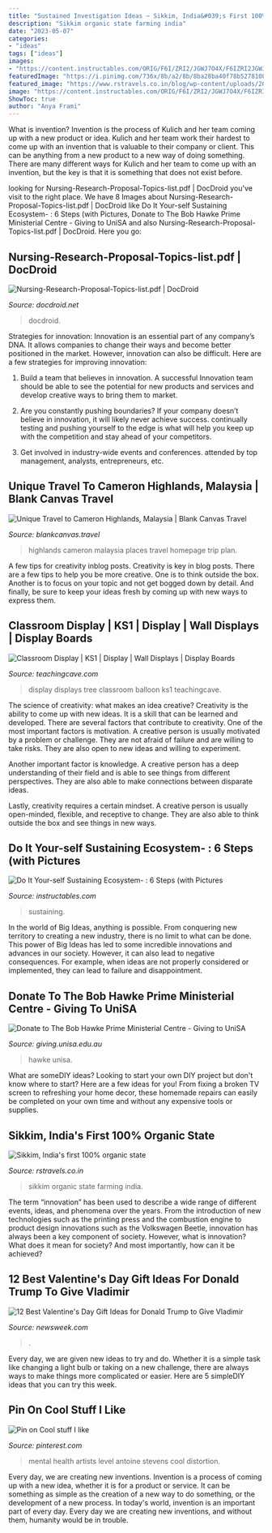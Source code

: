 ```yaml
---
title: "Sustained Investigation Ideas ~ Sikkim, India&#039;s First 100% Organic State"
description: "Sikkim organic state farming india"
date: "2023-05-07"
categories:
- "ideas"
tags: ["ideas"]
images:
- "https://content.instructables.com/ORIG/F6I/ZRI2/JGWJ7O4X/F6IZRI2JGWJ7O4X.jpg?frame=1"
featuredImage: "https://i.pinimg.com/736x/8b/a2/8b/8ba28ba40f78b52781005eb74ac9911f.jpg"
featured_image: "https://www.rstravels.co.in/blog/wp-content/uploads/2017/12/sikkim-organic-farming.png"
image: "https://content.instructables.com/ORIG/F6I/ZRI2/JGWJ7O4X/F6IZRI2JGWJ7O4X.jpg?frame=1"
ShowToc: true
author: "Anya Frami"
---
```



What is invention?
Invention is the process of Kulich and her team coming up with a new product or idea. Kulich and her team work their hardest to come up with an invention that is valuable to their company or client. This can be anything from a new product to a new way of doing something. There are many different ways for Kulich and her team to come up with an invention, but the key is that it is something that does not exist before.

	

		
looking for Nursing-Research-Proposal-Topics-list.pdf | DocDroid you've visit to the right place. We have 8 Images about Nursing-Research-Proposal-Topics-list.pdf | DocDroid like Do It Your-self Sustaining Ecosystem- : 6 Steps (with Pictures, Donate to The Bob Hawke Prime Ministerial Centre - Giving to UniSA and also Nursing-Research-Proposal-Topics-list.pdf | DocDroid. Here you go:
		
    
## Nursing-Research-Proposal-Topics-list.pdf | DocDroid

<img loading=lazy src="https://www.docdroid.net/thumbnail/W4FH6C3/1500,1500/nursing-research-proposal-topics-list-pdf.jpg" onerror="this.onerror=null;this.src='https://tse4.mm.bing.net/th?id=OIP.Sk2ujtC3Llv599Sl88Ez2QHaHa&amp;pid=15.1';" alt="Nursing-Research-Proposal-Topics-list.pdf | DocDroid">

_Source: docdroid.net_

>docdroid. 

	

Strategies for innovation:
Innovation is an essential part of any company’s DNA. It allows companies to change their ways and become better positioned in the market. However, innovation can also be difficult. Here are a few strategies for improving innovation:
1. Build a team that believes in innovation. A successful Innovation team should be able to see the potential for new products and services and develop creative ways to bring them to market.

2. Are you constantly pushing boundaries? If your company doesn’t believe in innovation, it will likely never achieve success. continually testing and pushing yourself to the edge is what will help you keep up with the competition and stay ahead of your competitors.

3. Get involved in industry-wide events and conferences. attended by top management, analysts, entrepreneurs, etc.

    
## Unique Travel To Cameron Highlands, Malaysia | Blank Canvas Travel

<img loading=lazy src="https://blankcanvas.travel/wp-content/uploads/2018/09/Cameron-Highlands-Malaysia-2-600x600.jpg" onerror="this.onerror=null;this.src='https://tse2.mm.bing.net/th?id=OIP.WHnDM7Na0QbXy7lEDcpFTwHaHa&amp;pid=15.1';" alt="Unique Travel to Cameron Highlands, Malaysia | Blank Canvas Travel">

_Source: blankcanvas.travel_

>highlands cameron malaysia places travel homepage trip plan. 

	

A few tips for creativity inblog posts.
Creativity is key in blog posts. There are a few tips to help you be more creative. One is to think outside the box. Another is to focus on your topic and not get bogged down by detail. And finally, be sure to keep your ideas fresh by coming up with new ways to express them.

    
## Classroom Display | KS1 | Display | Wall Displays | Display Boards

<img loading=lazy src="https://www.teachingcave.com/wp-content/uploads/2013/10/Balloon-Display.jpg" onerror="this.onerror=null;this.src='https://tse4.mm.bing.net/th?id=OIP.US6aKdQEqzU88eL51RpcdgHaK6&amp;pid=15.1';" alt="Classroom Display | KS1 | Display | Wall Displays | Display Boards">

_Source: teachingcave.com_

>display displays tree classroom balloon ks1 teachingcave. 

	

The science of creativity: what makes an idea creative?
Creativity is the ability to come up with new ideas. It is a skill that can be learned and developed. There are several factors that contribute to creativity.
One of the most important factors is motivation. A creative person is usually motivated by a problem or challenge. They are not afraid of failure and are willing to take risks. They are also open to new ideas and willing to experiment.

Another important factor is knowledge. A creative person has a deep understanding of their field and is able to see things from different perspectives. They are also able to make connections between disparate ideas.

Lastly, creativity requires a certain mindset. A creative person is usually open-minded, flexible, and receptive to change. They are also able to think outside the box and see things in new ways.

    
## Do It Your-self Sustaining Ecosystem- : 6 Steps (with Pictures

<img loading=lazy src="https://content.instructables.com/ORIG/F6I/ZRI2/JGWJ7O4X/F6IZRI2JGWJ7O4X.jpg?frame=1" onerror="this.onerror=null;this.src='https://tse3.mm.bing.net/th?id=OIP.ubrp6marjN12hdAGMbu2tAHaGL&amp;pid=15.1';" alt="Do It Your-self Sustaining Ecosystem- : 6 Steps (with Pictures">

_Source: instructables.com_

>sustaining. 

	

In the world of Big Ideas, anything is possible. From conquering new territory to creating a new industry, there is no limit to what can be done. This power of Big Ideas has led to some incredible innovations and advances in our society. However, it can also lead to negative consequences. For example, when ideas are not properly considered or implemented, they can lead to failure and disappointment.

    
## Donate To The Bob Hawke Prime Ministerial Centre - Giving To UniSA

<img loading=lazy src="http://giving.unisa.edu.au/siteassets/images/hawke/bobhawke800x1067.jpg" onerror="this.onerror=null;this.src='https://tse3.mm.bing.net/th?id=OIP.MxumSjeY7scH9hvk4wrlFgHaJ4&amp;pid=15.1';" alt="Donate to The Bob Hawke Prime Ministerial Centre - Giving to UniSA">

_Source: giving.unisa.edu.au_

>hawke unisa. 

	

What are someDIY ideas?
Looking to start your own DIY project but don't know where to start? Here are a few ideas for you! From fixing a broken TV screen to refreshing your home decor, these homemade repairs can easily be completed on your own time and without any expensive tools or supplies.

    
## Sikkim, India&#039;s First 100% Organic State

<img loading=lazy src="https://www.rstravels.co.in/blog/wp-content/uploads/2017/12/sikkim-organic-farming.png" onerror="this.onerror=null;this.src='https://tse3.mm.bing.net/th?id=OIP.BtcYdBsfL2GeZodmnschWQHaFD&amp;pid=15.1';" alt="Sikkim, India&#039;s first 100% organic state">

_Source: rstravels.co.in_

>sikkim organic state farming india. 

	

The term “innovation” has been used to describe a wide range of different events, ideas, and phenomena over the years. From the introduction of new technologies such as the printing press and the combustion engine to product design innovations such as the Volkswagen Beetle, innovation has always been a key component of society. However, what is innovation? What does it mean for society? And most importantly, how can it be achieved?

    
## 12 Best Valentine&#039;s Day Gift Ideas For Donald Trump To Give Vladimir

<img loading=lazy src="https://d.newsweek.com/en/full/1328317/trump-kiss-final.jpg" onerror="this.onerror=null;this.src='https://tse3.mm.bing.net/th?id=OIP.C8Pazxpj8WHBMv287TLWDAHaE8&amp;pid=15.1';" alt="12 Best Valentine&#039;s Day Gift Ideas for Donald Trump to Give Vladimir">

_Source: newsweek.com_

>. 

	

Every day, we are given new ideas to try and do. Whether it is a simple task like changing a light bulb or taking on a new challenge, there are always ways to make things more complicated or easier. Here are 5 simpleDIY ideas that you can try this week.

    
## Pin On Cool Stuff I Like

<img loading=lazy src="https://i.pinimg.com/736x/8b/a2/8b/8ba28ba40f78b52781005eb74ac9911f.jpg" onerror="this.onerror=null;this.src='https://tse4.mm.bing.net/th?id=OIP.SyEBKKiBreGYmrpvmKzqMgHaLG&amp;pid=15.1';" alt="Pin on Cool stuff I like">

_Source: pinterest.com_

>mental health artists level antoine stevens cool distortion. 

	

Every day, we are creating new inventions.
Invention is a process of coming up with a new idea, whether it is for a product or service. It can be something as simple as the creation of a new way to do something, or the development of a new process. In today's world, invention is an important part of every day. Every day we are creating new inventions, and without them, humanity would be in trouble.

